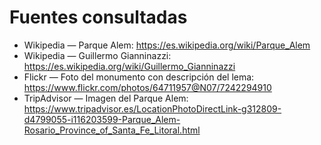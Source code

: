 
# Fuentes consultadas
- Wikipedia — Parque Alem: https://es.wikipedia.org/wiki/Parque_Alem
- Wikipedia — Guillermo Gianninazzi: https://es.wikipedia.org/wiki/Guillermo_Gianninazzi
- Flickr — Foto del monumento con descripción del lema: https://www.flickr.com/photos/64711957@N07/7242294910
- TripAdvisor — Imagen del Parque Alem: https://www.tripadvisor.es/LocationPhotoDirectLink-g312809-d4799055-i116203599-Parque_Alem-Rosario_Province_of_Santa_Fe_Litoral.html
